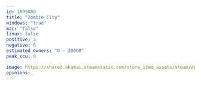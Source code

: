 ```yaml
---
id: 1895080
title: "Zombie City"
windows: "true"
mac: "false"
linux: false
positive: 3
negative: 6
estimated_owners: "0 - 20000"
peak_ccu: 0

image: https://shared.akamai.steamstatic.com/store_item_assets/steam/apps/1895080/header.jpg?t=1646245092
opinions:
---
```

